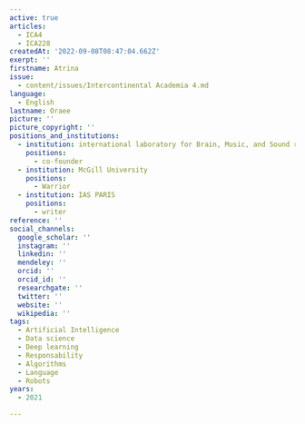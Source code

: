 ```yaml
---
active: true
articles:
  - ICA4
  - ICA228
createdAt: '2022-09-08T08:47:04.662Z'
exerpt: ''
firstname: Atrina
issue:
  - content/issues/Intercontinental Academia 4.md
language:
  - English
lastname: Oraee
picture: ''
picture_copyright: ''
positions_and_institutions:
  - institution: international laboratory for Brain, Music, and Sound research (BRAMS)
    positions:
      - co-founder
  - institution: McGill University
    positions:
      - Warrior
  - institution: IAS PARIS
    positions:
      - writer
reference: ''
social_channels:
  google_scholar: ''
  instagram: ''
  linkedin: ''
  mendeley: ''
  orcid: ''
  orcid_id: ''
  researchgate: ''
  twitter: ''
  website: ''
  wikipedia: ''
tags:
  - Artificial Intelligence
  - Data science
  - Deep learning
  - Responsability
  - Algorithms
  - Language
  - Robots
years:
  - 2021

---
```

